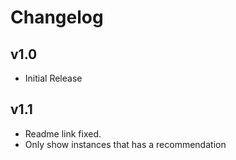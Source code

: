 # Changelog

## v1.0

- Initial Release

## v1.1

- Readme link fixed.
- Only show instances that has a recommendation
